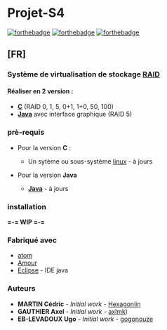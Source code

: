 # Projet-S4
[![forthebadge](https://forthebadge.com/images/badges/built-with-love.svg)](https://forthebadge.com)
[![forthebadge](https://forthebadge.com/images/badges/made-with-c.svg)](https://forthebadge.com)
[![forthebadge](https://forthebadge.com/images/badges/made-with-java.svg)](https://forthebadge.com)
## [FR]

### Système de virtualisation de stockage [RAID](https://fr.wikipedia.org/wiki/RAID_(informatique))
#### Réaliser en 2 version :
* **[C](https://fr.wikipedia.org/wiki/C_(langage))** (RAID 0, 1, 5, 0+1, 1+0, 50, 100) 
* **[Java](https://fr.wikipedia.org/wiki/Java_(langage))** avec interface graphique (RAID 5)

### prè-requis
* Pour la version **C** :
  - Un sytème ou sous-système [linux](https://fr.wikipedia.org/wiki/Linux) - à jours
  
* Pour la version **Java**
  - **[Java](https://www.java.com/fr/)** - à jours
  
### installation 
**=-= WIP =-=**

### Fabriqué avec

* [atom](https://atom.io/)
* [Amour](https://fr.wikipedia.org/wiki/Amour)
* [Eclipse](https://www.eclipse.org) - IDE java


### Auteurs
* **MARTIN Cédric** - *Initial work* - [Hexagoniin](https://github.com/HexagoNiin)
* **GAUTHIER Axel** - *Initial work* - [axlmk](https://github.com/axlmk))
* **EB-LEVADOUX Ugo** - *Initial work* - [gogonouze](https://github.com/gogonouze)
